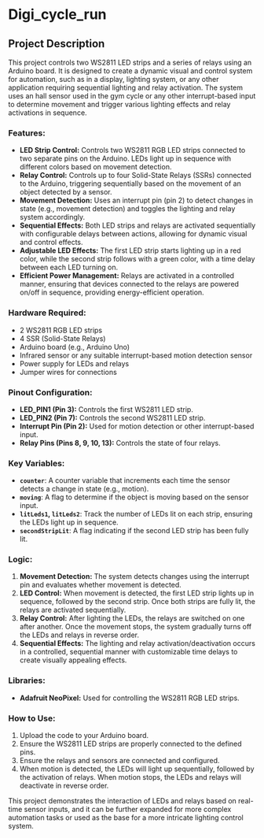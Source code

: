 # Digi_cycle_run
## Project Description

This project controls two WS2811 LED strips and a series of relays using an Arduino board. It is designed to create a dynamic visual and control system for automation, such as in a display, lighting system, or any other application requiring sequential lighting and relay activation. The system uses an hall sensor used in the gym cycle or any other interrupt-based input to determine movement and trigger various lighting effects and relay activations in sequence.

### Features:
- **LED Strip Control:** Controls two WS2811 RGB LED strips connected to two separate pins on the Arduino. LEDs light up in sequence with different colors based on movement detection.
- **Relay Control:** Controls up to four Solid-State Relays (SSRs) connected to the Arduino, triggering sequentially based on the movement of an object detected by a sensor.
- **Movement Detection:** Uses an interrupt pin (pin 2) to detect changes in state (e.g., movement detection) and toggles the lighting and relay system accordingly.
- **Sequential Effects:** Both LED strips and relays are activated sequentially with configurable delays between actions, allowing for dynamic visual and control effects.
- **Adjustable LED Effects:** The first LED strip starts lighting up in a red color, while the second strip follows with a green color, with a time delay between each LED turning on.
- **Efficient Power Management:** Relays are activated in a controlled manner, ensuring that devices connected to the relays are powered on/off in sequence, providing energy-efficient operation.

### Hardware Required:
- 2 WS2811 RGB LED strips
- 4 SSR (Solid-State Relays)
- Arduino board (e.g., Arduino Uno)
- Infrared sensor or any suitable interrupt-based motion detection sensor
- Power supply for LEDs and relays
- Jumper wires for connections

### Pinout Configuration:
- **LED_PIN1 (Pin 3):** Controls the first WS2811 LED strip.
- **LED_PIN2 (Pin 7):** Controls the second WS2811 LED strip.
- **Interrupt Pin (Pin 2):** Used for motion detection or other interrupt-based input.
- **Relay Pins (Pins 8, 9, 10, 13):** Controls the state of four relays.

### Key Variables:
- **`counter`**: A counter variable that increments each time the sensor detects a change in state (e.g., motion).
- **`moving`**: A flag to determine if the object is moving based on the sensor input.
- **`litLeds1`, `litLeds2`**: Track the number of LEDs lit on each strip, ensuring the LEDs light up in sequence.
- **`secondStripLit`**: A flag indicating if the second LED strip has been fully lit.
  
### Logic:
1. **Movement Detection:** The system detects changes using the interrupt pin and evaluates whether movement is detected.
2. **LED Control:** When movement is detected, the first LED strip lights up in sequence, followed by the second strip. Once both strips are fully lit, the relays are activated sequentially.
3. **Relay Control:** After lighting the LEDs, the relays are switched on one after another. Once the movement stops, the system gradually turns off the LEDs and relays in reverse order.
4. **Sequential Effects:** The lighting and relay activation/deactivation occurs in a controlled, sequential manner with customizable time delays to create visually appealing effects.

### Libraries:
- **Adafruit NeoPixel:** Used for controlling the WS2811 RGB LED strips. 

### How to Use:
1. Upload the code to your Arduino board.
2. Ensure the WS2811 LED strips are properly connected to the defined pins.
3. Ensure the relays and sensors are connected and configured.
4. When motion is detected, the LEDs will light up sequentially, followed by the activation of relays. When motion stops, the LEDs and relays will deactivate in reverse order.

This project demonstrates the interaction of LEDs and relays based on real-time sensor inputs, and it can be further expanded for more complex automation tasks or used as the base for a more intricate lighting control system.
